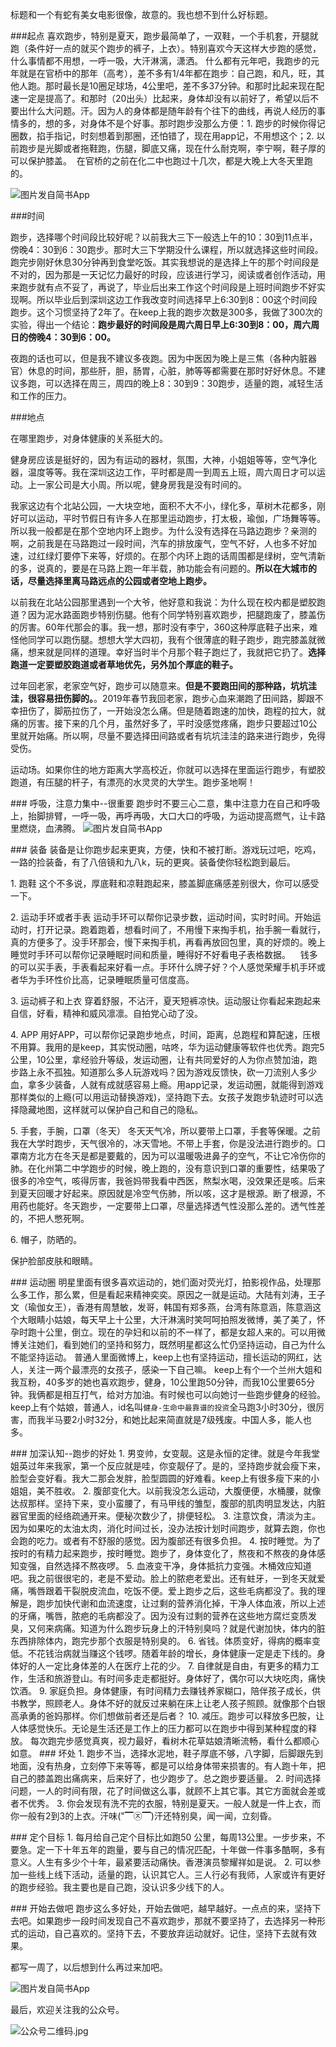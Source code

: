 标题和一个有蛇有美女电影很像，故意的。我也想不到什么好标题。

###起点
喜欢跑步，特别是夏天，跑步最简单了，一双鞋，一个手机套，开腿就跑（条件好一点的就买个跑步的裤子，上衣）。特别喜欢今天这样大步跑的感觉，什么事情都不用想，一呼一吸，大汗淋漓，潇洒。
什么都有元年吧，我跑步的元年就是在官桥中的那年（高考），差不多有1/4年都在跑步：自己跑，和凡，旺，其他人跑。那时最长是10圈足球场，4公里吧，差不多37分钟。和那时比起来现在配速一定是提高了。和那时（20出头）比起来，身体却没有以前好了，希望以后不要出什么大问题。汗。因为人的身体都是随年龄有个往下的曲线，再说人经历的事情多的，想的多，对身体不是个好事。那时跑步没那么方便：1. 跑步的时候你得记圈数，掐手指记，时刻想着到那圈，还怕错了，现在用app记，不用想这个；2. 以前跑步是光脚或者拖鞋跑，伤腿，脚底又痛，现在什么耐克啊，李宁啊，鞋子厚的可以保护膝盖。 
在官桥的之前在化二中也跑过十几次，都是大晚上大冬天里跑的。

![图片发自简书App](http://upload-images.jianshu.io/upload_images/8195910-5f9f9619245be7d6.jpg?imageMogr2/auto-orient/strip%7CimageView2/2/w/1080/q/50)


###时间

跑步，选择哪个时间段比较好呢？以前我大三下一般选上午的10：30到11点半，傍晚4：30到6：30跑步。那时大三下学期没什么课程，所以就选择这些时间段。跑完步刚好休息30分钟再到食堂吃饭。其实我想说的是选择上午的那个时间段是不对的，因为那是一天记忆力最好的时段，应该进行学习，阅读或者创作活动，用来跑步就有点不妥了，再说了，毕业后出来工作这个时间段是上班时间跑步不好实现啊。所以毕业后到深圳这边工作我改变时间选择早上6:30到8：00这个时间段跑步。这个习惯坚持了2年了。在keep上我的跑步次数是300多，我做了300次的实验，得出一个结论：**跑步最好的时间段是周六周日早上6:30到8：00，周六周日的傍晚4：30到6：00。**

夜跑的话也可以，但是我不建议多夜跑。因为中医因为晚上是三焦（各种内脏器官）休息的时间，那些肝，胆，肠胃，心脏，肺等等都需要在那时好好休息。不建议多跑，可以选择在周三，周四的晚上8：30到9：30跑步，适量的跑，减轻生活和工作的压力。

###地点

在哪里跑步，对身体健康的关系挺大的。

健身房应该是挺好的，因为有运动的器材，氛围，大神，小姐姐等等，空气净化器，温度等等。我在深圳这边工作，平时都是周一到周五上班，周六周日才可以运动。上一家公司是大小周。所以呢，健身房我是没有时间的。

我家这边有个北站公园，一大块空地，面积不大不小，绿化多，草树木花都多，刚好可以运动，平时节假日有许多人在那里运动跑步，打太极，瑜伽，广场舞等等。所以我一般都是在那个空地内环上跑步。为什么没有选择在马路边跑步？亲测的啊，之前我是在马路跑过一段时间，汽车的排放废气，空气不好，人也多不好加速，过红绿灯要停下来等，好烦的。在那个内环上跑的话周围都是绿树，空气清新的多，说真的，要是在马路上跑一年半载，肺功能会有问题的。**所以在大城市的话，尽量选择里离马路远点的公园或者空地上跑步。**

以前我在北站公园那里遇到一个大爷，他好意和我说：为什么现在校内都是塑胶跑道？因为泥水路面跑步特别伤腿。他有个同学特别喜欢跑步，把腿跑废了，膝盖伤的厉害。60年代那会的事。我一想，那时没有李宁，360这种厚底鞋子出来，难怪他同学可以跑伤腿。想想大学大四初，我有个很薄底的鞋子跑步，跑完膝盖就微痛，想来就是同样的道理。幸好当时半个月那个鞋子跑烂了，我就把它扔了。**选择跑道一定要塑胶跑道或者草地优先，另外加个厚底的鞋子。**

过年回老家，老家空气好，跑步可以随意来。**但是不要跑田间的那种路，坑坑洼洼，很容易扭伤脚的。**。2019年春节我回老家，跑步心血来潮跑了田间路，脚跟不幸扭伤了，脚筋拉伤了，一开始没怎么痛。但是随着跑速的加快，跑程的拉大，就痛的厉害。接下来的几个月，虽然好多了，平时没感觉疼痛，跑步只要超过10公里就开始痛。所以啊，尽量不要选择田间路或者有坑坑洼洼的路来进行跑步，免得受伤。

运动场。如果你住的地方距离大学高校近，你就可以选择在里面运行跑步，有塑胶跑道，有压腿的杆子，有漂亮的水灵灵的大学生。跑步圣地啊！

### 呼吸，注意力集中--很重要
跑步时不要三心二意，集中注意力在自己和呼吸上，抬脚排臂，一呼一吸，再呼再吸，大口大口的呼吸，为运动提高燃气，让卡路里燃烧，血沸腾。
![图片发自简书App](http://upload-images.jianshu.io/upload_images/8195910-26616e9017407292.jpg?imageMogr2/auto-orient/strip%7CimageView2/2/w/1080/q/50)



### 装备
装备是让你跑步起来更爽，方便，快和不被打断。游戏玩过吧，吃鸡，一路的捡装备，有了八倍镜和九八k，玩的更爽。装备使你轻松跑到最后。

1. 跑鞋
这个不多说，厚底鞋和凉鞋跑起来，膝盖脚底痛感差别很大，你可以感受一下。

2. 运动手环或者手表
运动手环可以帮你记录步数，运动时间，实时时间。开始运动时，打开记录。跑着跑着，想看时间了，不用慢下来掏手机，抬手腕一看就行，真的方便多了。没手环那会，慢下来掏手机，再看再放回包里，真的好烦的。晚上睡觉时手环可以帮你记录睡眠时间和质量，睡得好不好看电子表格数据。
   钱多的可以买手表，手表看起来好看一点。手环什么牌子好？个人感觉荣耀手机手环或者华为手环性价比高，记录睡眠质量可信度高。

3. 运动裤子和上衣
穿着舒服，不沾汗，夏天短裤凉快。运动服让你看起来跑起来自信，好看，精神和威风凛凛。自拍党心动了没。

4. APP
用好APP，可以帮你记录跑步地点，时间，距离，总跑程和算配速，压根不用算。我用的是keep，其实悦动圈，咕咚，华为运动健康等软件也优秀。跑完5公里，10公里，拿经验升等级，发运动圈，让有共同爱好的人为你点赞加油，跑步路上永不孤独。知道那么多人玩游戏吗？因为游戏反馈快，砍一刀流别人多少血，拿多少装备，人就有成就感容易上瘾。用app记录，发运动圈，就能得到游戏那样类似的上瘾(可以用运动替换游戏)，坚持跑下去。女孩子发跑步轨迹时可以选择隐藏地图，这样就可以保护自己和自己的隐私。



5. 手套，手腕，口罩（冬天）
冬天天气冷，所以要带上口罩，手套等保暖。之前我在大学时跑步，天气很冷的，冰天雪地。不带上手套，你是没法进行跑步的。口罩南方北方在冬天是都是要戴的，因为可以温暖吸进鼻子的空气，不让它冷伤你的肺。在化州第二中学跑步的时候，晚上跑的，没有意识到口罩的重要性，结果吸了很多的冷空气，咳得厉害，我爸妈带我看中西医，熬梨水喝，没效果还是咳。后来到夏天回暖才好起来。原因就是冷空气伤肺，所以咳，这才是根源。断了根源，不用药也能好。冬天跑步，一定要带上口罩，尽量选择透气性没那么差的。透气性差的，不把人憋死啊。

6. 帽子，防晒的。

保护脸部皮肤和眼睛。


### 运动圈
明星里面有很多喜欢运动的，她们面对荧光灯，拍影视作品，处理那么多工作，那么累，但是看起来精神奕奕。原因之一就是运动。大陆有刘涛，王子文（瑜伽女王），香港有周慧敏，发哥，韩国有郑多燕，台湾有陈意涵，陈意涵这个大眼睛小姑娘，每天早上十公里，大汗淋漓时笑呵呵拍照发微博，美了美了，怀孕时跑十公里，倒立。现在的孕妇和以前的不一样了，都是女超人来的。可以用微博关注她们，看到她们的坚持和努力，既然明星都这么忙仍坚持运动，自己为什么不能坚持运动。
普通人里面微博上，keep上也有坚持运动，擅长运动的网红，达人，关注一两个最漂亮的女孩子，感染一下自己嘛。
keep上有个一个兰州大姐和我互粉，40多岁的她也喜欢跑步，健身，10公里跑50分钟，而我10公里要65分钟。我俩都是相互打气，给对方加油。有时候也可以向她讨一些跑步健身的经验。
keep上有个姑娘，普通人，id名叫`健身-生命中最靠谱的投资`全马跑3小时30分，很厉害，而我半马要2小时32分，和她比起来简直就是7级残废。中国人多，能人也多。

### 加深认知--跑步的好处
1. 男变帅，女变靓。这是永恒的定律。就是今年我堂姐英过年来我家，第一个反应就是哇，你变靓仔了。是的，坚持跑步就会瘦下来，脸型会变好看。我大二那会发胖，脸型圆圆的好难看。keep上有很多瘦下来的小姐姐，美不胜收。
2. 腹部变化大。以前我没怎么运动，大腹便便，水桶腰，就像达叔那样。坚持下来，变小蛮腰了，有马甲线的雏型，腹部的肌肉明显发达，内脏器官里面的经络疏通开来。便秘次数少了，排便轻松。
3. 注意饮食，清淡为主。因为如果吃的太油太肉，消化时间过长，没办法按计划时间跑步，就算去跑，你也会跑的吃力。或者有不舒服的感觉。因为腹部还有很多负担。
4. 按时睡觉。为了按时的有精力起来跑步，按时睡觉。跑步了，身体变化了，熬夜和不熬夜的身体感知变强，自然选择不熬夜啰。
5. 血液变干净，身体抵抗力变强。木桶效应知道吧。我之前很很宅的，老是不爱动。脸上的脓疤老爱出。还有蛀牙，一到冬天就爱痛，嘴唇跟着干裂脱皮流血，吃饭不便。爱上跑步之后，这些毛病都没了。我的理解是，跑步加快代谢和血流速度，让过剩的营养消化掉，干净人体血液，所以上述的牙痛，嘴唇，脓疤的毛病都没了。因为没有过剩的营养在这些地方腐烂变质发臭，又何来病痛。知道为什么跑步玩身上的汗特别臭吗？就是代谢加快，体内的脏东西排除体内，跑完步那个衣服是特别臭的。
6. 省钱。体质变好，得病的概率变低。不花钱治病就当赚这个钱啰。随着年龄的增长，身体健康一定是走下线的。身体好的人一定比身体差的人在医疗上花的少。
7. 自律就是自由，有更多的精力工作，生活和旅游登山。有时间多走走都挺好。身体好了，偶尔可以大块吃肉，痛快饮酒。
9. 家庭负担。身体健康，有时间精力去赚钱养家糊口，陪伴孩子成长，供书教学，照顾老人。身体不好的就反过来躺在床上让老人孩子照顾。就像那个白银高承勇的爸妈那样。你们想做前者还是后者？
10. 减压。跑步可以释放多巴胺，让人体感觉快乐。无论是生活还是工作上的压力都可以在跑步中得到某种程度的释放。 每次跑完步感觉真爽，视力最好，看树木花草姑娘清晰流畅，看什么都顺心如意。
### 坏处
1. 跑步不当，选择水泥地，鞋子厚底不够，八字脚，后脚跟先到地面，没有热身，立刻停下来等等，都是可以给身体带来损害的。有人跑十年，把自己的膝盖跑出痛病来，后来好了，也少跑步了。总之跑步要适量。
2. 时间选择问题，一人的时间有限，花了时间做这么事，就顾不上其它事。其它方面就会差或者不优秀。
3. 你会发现有洗不完的衣服，特别是夏天。一般人就是一件上衣，而你一般有2到3的上衣。汗味("▔㉨▔)汗还特别臭，闻一闻，立刻昏。

### 定个目标
1. 每月给自己定个目标比如跑50 公里，每周13公里。一步步来，不要急。定一下十年五年的跑量，要与自己的情况匹配，十年做一件事多酷啊，多有意义。人生有多少个十年，最紧要活动痛快。香港演员黎耀祥如是说。
2. 可以参加一些线上线下活动，适量的跑，认识其它人。三人行必有我师，人家或许有更好的跑步经验。我主要也是自己跑，没认识多少线下的人。



### 开始去做吧
跑步这么多好处，开始去做吧，越早越好。一点点的来，坚持下去吧。如果跑步一段时间发现自己不喜欢跑步，那就不要坚持了，去选择另一种形式的运动，自己喜欢的。坚持下去，不要放弃运动就好。记住，坚持下去就有效果。

都写一周了，以后想到什么再过来加吧。

![图片发自简书App](http://upload-images.jianshu.io/upload_images/8195910-a8b772f1541c98d9.jpg?imageMogr2/auto-orient/strip%7CimageView2/2/w/1080/q/50)

最后，欢迎关注我的公众号。

![公众号二维码.jpg](https://upload-images.jianshu.io/upload_images/8195910-4759b64c8d6d9ed7.jpg?imageMogr2/auto-orient/strip%7CimageView2/2/w/1240)
